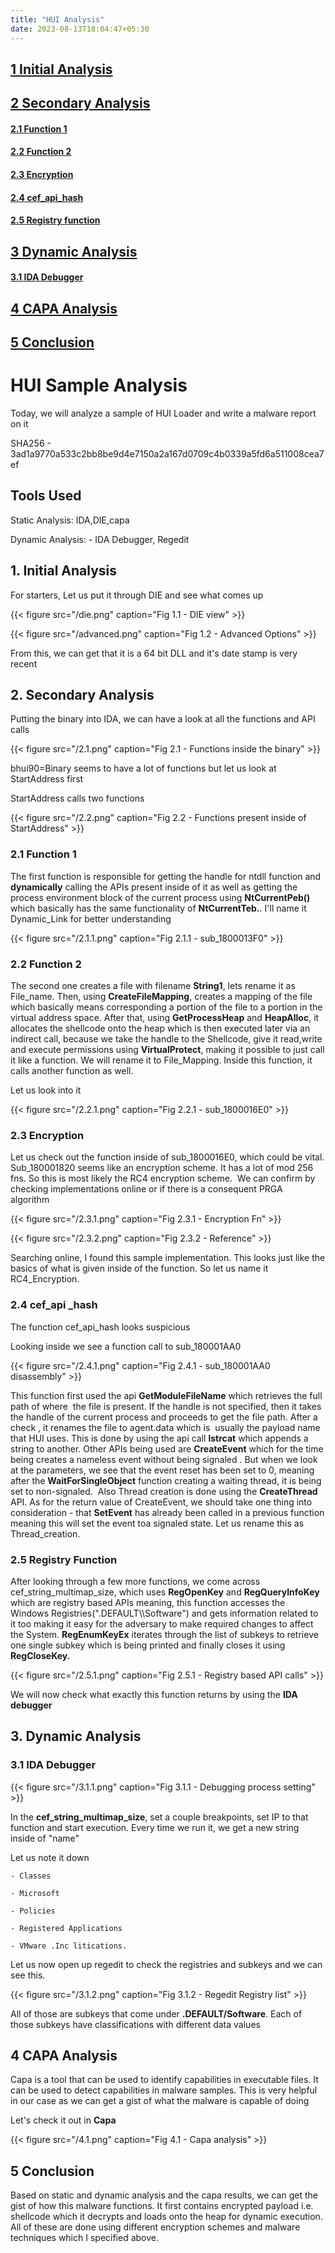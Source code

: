 ```yaml
---
title: "HUI Analysis"
date: 2023-08-13T18:04:47+05:30
---
```

## [1 Initial Analysis](#1-initial-analysis)

## [2 Secondary Analysis](#2-secondary-analysis)

#### [2.1 Function 1](#21-function-1)

#### [2.2 Function 2](#22-function-2)

#### [2.3 Encryption](#23-encryption) 

#### [2.4 cef_api_hash](#24-cef_api-_hash)

#### [2.5 Registry function](#25-registry-function)

## [3 Dynamic Analysis](#3-dynamic-analysis)


#### [3.1 IDA Debugger](#31-ida-debugger)    

## [4 CAPA Analysis](#4-capa-analysis)

## [5 Conclusion](#5-conclusion)

# HUI Sample Analysis

Today, we will analyze a sample of HUI Loader and write a malware report on it

SHA256 - 3ad1a9770a533c2bb8be9d4e7150a2a167d0709c4b0339a5fd6a511008cea7ef

## Tools Used
Static Analysis: IDA,DIE,capa

Dynamic Analysis: - IDA Debugger, Regedit

## 1. Initial Analysis

For starters, Let us put it through DIE and see what comes up

{{< figure src="/die.png" caption="Fig 1.1 - DIE view" >}}

{{< figure src="/advanced.png" caption="Fig 1.2 - Advanced Options" >}}

From this, we can get that it is a 64 bit DLL and it's date stamp is
very recent

## 2. Secondary Analysis

Putting the binary into IDA, we can have a look at all the functions and API calls

{{< figure src="/2.1.png" caption="Fig 2.1 - Functions inside the binary" >}}

 bhui90=Binary seems to have a lot of functions but let us look at StartAddress first

StartAddress calls two functions

{{< figure src="/2.2.png" caption="Fig 2.2 - Functions present inside of StartAddress" >}}

### 2.1 Function 1

The first function is responsible for getting the handle for ntdll function and **dynamically** calling the APIs present inside of it as well as getting the process environment block of the current process using **NtCurrentPeb()** which basically has the same functionality of **NtCurrentTeb.**.
I'll name it Dynamic_Link for better understanding

{{< figure src="/2.1.1.png" caption="Fig 2.1.1 - sub_1800013F0" >}}


### 2.2 Function 2

The second one creates a file with filename **String1**, lets rename it
as File_name. Then, using **CreateFileMapping**, creates a mapping of the file which
basically means corresponding a portion of the file to a portion in the virtual address
space. After that, using **GetProcessHeap** and **HeapAlloc**, it allocates the shellcode
onto the heap which is then executed later via an indirect call, because we take the
handle to the Shellcode, give it read,write and execute permissions using
**VirtualProtect**, making it possible to just call it like a function. We will rename it to
File_Mapping. Inside this function, it calls another function as well.

Let us look into it 

{{< figure src="/2.2.1.png" caption="Fig 2.2.1 - sub_1800016E0" >}}

### 2.3 Encryption

Let us check out the function inside of sub_1800016E0, which could be
vital. Sub_180001820 seems like an encryption scheme. It has a lot of mod 256
fns. So this is most likely the RC4 encryption scheme.  We can confirm by
checking implementations online or if there is a consequent PRGA algorithm 

{{< figure src="/2.3.1.png" caption="Fig 2.3.1 - Encryption Fn" >}}

{{< figure src="/2.3.2.png" caption="Fig 2.3.2 - Reference" >}}

Searching online, I found this sample implementation. This looks just
like the basics of what is given inside of the function. So let us name
it RC4_Encryption.

### 2.4 cef\_api \_hash

The function cef_api_hash looks suspicious 

Looking inside we see a function call to sub_180001AA0

{{< figure src="/2.4.1.png" caption="Fig 2.4.1 - sub_180001AA0 disassembly" >}}

This function first used the api **GetModuleFileName** which retrieves
the full path of where  the file is present. If the handle is not
specified, then it takes the handle of the current process and proceeds
to get the file path. After a check , it renames the file to agent.data
which is  usually the payload name that HUI uses. This is done by using
the api call **lstrcat** which appends a string to another. Other APIs
being used are **CreateEvent** which for the time being creates a
nameless event without being signaled . But when we look at the
parameters, we see that the event reset has been set to 0, meaning after
the **WaitForSingleObject** function creating a waiting thread, it is
being set to non-signaled.  Also Thread creation is done using the
**CreateThread** API. As for the return value of CreateEvent, we should
take one thing into consideration - that **SetEvent** has already been
called in a previous function meaning this will set the event toa
signaled state. Let us rename this as Thread_creation.

### 2.5 Registry Function

After looking through a few more functions, we come across
cef_string_multimap_size, which uses **RegOpenKey** and **RegQueryInfoKey** which are registry
based APIs meaning, this function accesses the Windows Registries(".DEFAULT\\\\Software") and
gets information related to it too making it easy for the adversary to make required
changes to affect the System. **RegEnumKeyEx** iterates through the list of subkeys to
retrieve one single subkey which is being printed and finally closes it using **RegCloseKey.**

{{< figure src="/2.5.1.png" caption="Fig 2.5.1 - Registry based API calls" >}}

We will now check what exactly this function returns by using the **IDA debugger**

## 3. Dynamic Analysis

### 3.1 IDA Debugger

{{< figure src="/3.1.1.png" caption="Fig 3.1.1 - Debugging process setting" >}}

In the **cef_string_multimap_size**, set a couple breakpoints, set IP to
that function and start execution. Every time we run it, we get a new string inside of "name"

Let us note it down

    - Classes

    - Microsoft

    - Policies

    - Registered Applications

    - VMware .Inc litications.

Let us now open up regedit to check the registries and subkeys and we can see this.

{{< figure src="/3.1.2.png" caption="Fig 3.1.2 - Regedit Registry list" >}}

All of those are subkeys that come under **.DEFAULT/Software**. Each of those subkeys have classifications with different data values

## 4 CAPA Analysis
Capa is a tool that can be used to identify capabilities in executable files. It can be used to detect capabilities in malware samples. This is very helpful in our case as we can get a gist of what the malware is capable of doing

Let's check it out in **Capa**

{{< figure src="/4.1.png" caption="Fig 4.1 - Capa analysis" >}}

## 5 Conclusion
Based on static and dynamic analysis and the capa results, 
we can get the gist of how this malware functions. It first
contains encrypted payload i.e. shellcode which it decrypts and loads
onto the heap for dynamic execution. All of these are done using
different encryption schemes and malware techniques which I specified
above. 
